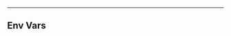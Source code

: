 <!-- Space: PreCommitHooks -->
<!-- Parent: Project -->
<!-- Title: Project Env Vars -->

<!-- Label: PreCommitHooks -->
<!-- Label: Project -->
<!-- Label: Env Vars -->
<!-- Include: docs/disclaimer.md -->
<!-- Include: ac:toc -->

---

## Env Vars
